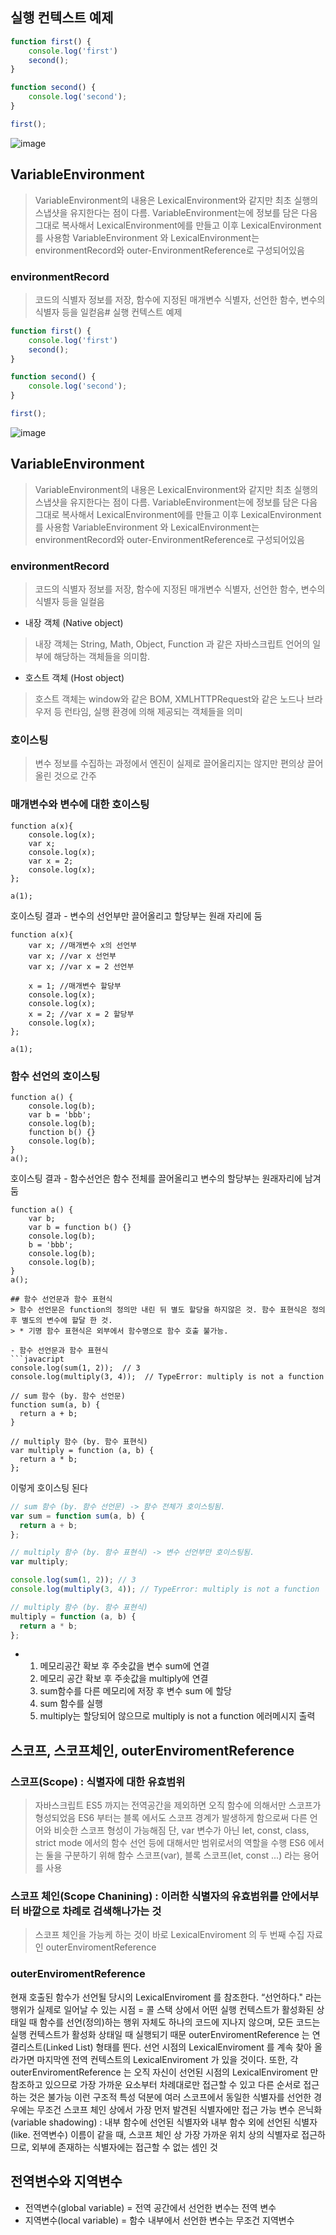 ## 실행 컨텍스트 예제
```javascript
function first() {
    console.log('first')
    second();
}

function second() {
    console.log('second');
}

first();
```
![image](https://github.com/user-attachments/assets/94d929b5-7ac9-408a-b4c8-4e7ada550513)

## VariableEnvironment
> VariableEnvironment의 내용은 LexicalEnvironment와 같지만 최초 실행의 스냅샷을 유지한다는 점이 다름. VariableEnvironment는에 정보를 담은 다음 그대로 복사해서 LexicalEnvironment에를 만들고
> 이후 LexicalEnvironment를 사용함
> VariableEnvironment 와 LexicalEnvironment는 environmentRecord와 outer-EnvironmentReference로 구성되어있음

### environmentRecord
> 코드의 식별자 정보를 저장, 함수에 지정된 매개변수 식별자, 선언한 함수, 변수의 식별자 등을 일컫음# 실행 컨텍스트 예제
```javascript
function first() {
    console.log('first')
    second();
}

function second() {
    console.log('second');
}

first();
```
![image](https://github.com/user-attachments/assets/94d929b5-7ac9-408a-b4c8-4e7ada550513)

## VariableEnvironment
> VariableEnvironment의 내용은 LexicalEnvironment와 같지만 최초 실행의 스냅샷을 유지한다는 점이 다름. VariableEnvironment는에 정보를 담은 다음 그대로 복사해서 LexicalEnvironment에를 만들고
> 이후 LexicalEnvironment를 사용함
> VariableEnvironment 와 LexicalEnvironment는 environmentRecord와 outer-EnvironmentReference로 구성되어있음

### environmentRecord
> 코드의 식별자 정보를 저장, 함수에 지정된 매개변수 식별자, 선언한 함수, 변수의 식별자 등을 일컬음
- 내장 객체 (Native object)
> 내장 객체는 String, Math, Object, Function 과 같은 자바스크립트 언어의 일부에 해당하는 객체들을 의미함.

- 호스트 객체 (Host object)
> 호스트 객체는 window와 같은 BOM, XMLHTTPRequest와 같은 노드나 브라우저 등 런타임, 실행 환경에 의해 제공되는 객체들을 의미
### 호이스팅
> 변수 정보를 수집하는 과정에서 엔진이 실제로 끌어올리지는 않지만 편의상 끌어올린 것으로 간주

### 매개변수와 변수에 대한 호이스팅
```javacript
function a(x){
    console.log(x);
    var x;
    console.log(x);
    var x = 2;
    console.log(x);
};

a(1);
```

호이스팅 결과 - 변수의 선언부만 끌어올리고 할당부는 원래 자리에 둠

```javacript
function a(x){
    var x; //매개변수 x의 선언부
    var x; //var x 선언부
    var x; //var x = 2 선언부
    
    x = 1; //매개변수 할당부
    console.log(x);
    console.log(x);
    x = 2; //var x = 2 할당부
    console.log(x);
};

a(1);
```
### 함수 선언의 호이스팅
```javacript
function a() {
    console.log(b);
    var b = 'bbb';
    console.log(b);
    function b() {}
    console.log(b);
}
a();
```
호이스팅 결과 - 함수선언은 함수 전체를 끌어올리고 변수의 할당부는 원래자리에 남겨둠
```javacript
function a() {
    var b;
    var b = function b() {}
    console.log(b);
    b = 'bbb';
    console.log(b);
    console.log(b);
}
a();

## 함수 선언문과 함수 표현식
> 함수 선언문은 function의 정의만 내린 뒤 별도 할당을 하지않은 것. 함수 표현식은 정의 후 별도의 변수에 할달 한 것.
> * 기명 함수 표현식은 외부에서 함수명으로 함수 호출 불가능.

- 함수 선언문과 함수 표현식
```javacript
console.log(sum(1, 2));  // 3
console.log(multiply(3, 4));  // TypeError: multiply is not a function

// sum 함수 (by. 함수 선언문)
function sum(a, b) {
  return a + b;
}

// multiply 함수 (by. 함수 표현식)
var multiply = function (a, b) {
  return a * b;
};
```
이렇게 호이스팅 된다
```javascript
// sum 함수 (by. 함수 선언문) -> 함수 전체가 호이스팅됨.
var sum = function sum(a, b) {
  return a + b;
};

// multiply 함수 (by. 함수 표현식) -> 변수 선언부만 호이스팅됨.
var multiply;

console.log(sum(1, 2)); // 3
console.log(multiply(3, 4)); // TypeError: multiply is not a function

// multiply 함수 (by. 함수 표현식)
multiply = function (a, b) {
  return a * b;
};
```
- 1. 메모리공간 확보 후 주솟값을 변수 sum에 연결
  2. 메모리 공간 확보 후 주솟값을 multiply에 연결
  3. sum함수를 다른 메모리에 저장 후 변수 sum 에 할당
  4. sum 함수를 실행
  5. multiply는 할당되어 않으므로 multiply is not a function 에러메시지 출력

## 스코프, 스코프체인, outerEnviromentReference
### 스코프(Scope) : 식별자에 대한 유효범위

> 자바스크립트 ES5 까지는 전역공간을 제외하면 오직 함수에 의해서만 스코프가 형성되었음
> ES6 부터는 블록 에서도 스코프 경계가 발생하게 함으로써 다른 언어와 비슷한 스코프 형성이 가능해짐
> 단, var 변수가 아닌 let, const, class, strict mode 에서의 함수 선언 등에 대해서만 범위로서의 역할을 수행
> ES6 에서는 둘을 구분하기 위해 함수 스코프(var), 블록 스코프(let, const ...) 라는 용어를 사용

### 스코프 체인(Scope Chanining) : 이러한 식별자의 유효범위를 안에서부터 바깥으로 차례로 검색해나가는 것

> 스코프 체인을 가능케 하는 것이 바로 LexicalEnviroment 의 두 번째 수집 자료인 outerEnviromentReference

### outerEnviromentReference

현재 호출된 함수가 선언될 당시의 LexicalEnviroment 를 참조한다.
“선언하다." 라는 행위가 실제로 일어날 수 있는 시점 = 콜 스택 상에서 어떤 실행 컨텍스트가 활성화된 상태일 때
함수를 선언(정의)하는 행위 자체도 하나의 코드에 지나지 않으며, 모든 코드는 실행 컨텍스트가 활성화 상태일 때 실행되기 때문
outerEnviromentReference 는 연결리스트(Linked List) 형태를 띈다.
선언 시점의 LexicalEnviroment 를 계속 찾아 올라가면 마지막엔 전역 컨텍스트의 LexicalEnviroment 가 있을 것이다.
또한, 각 outerEnviromentReference 는 오직 자신이 선언된 시점의 LexicalEnviroment 만 참조하고 있으므로 가장 가까운 요소부터 차례대로만 접근할 수 있고 다른 순서로 접근하는 것은 불가능
이런 구조적 특성 덕분에 여러 스코프에서 동일한 식별자를 선언한 경우에는 무조건 스코프 체인 상에서 가장 먼저 발견된 식별자에만 접근 가능
변수 은닉화(variable shadowing) : 내부 함수에 선언된 식별자와 내부 함수 외에 선언된 식별자(like. 전역변수) 이름이 같을 때, 스코프 체인 상 가장 가까운 위치 상의 식별자로 접근하므로, 외부에 존재하는 식별자에는 접근할 수 없는 셈인 것

## 전역변수와 지역변수
- 전역변수(global variable) = 전역 공간에서 선언한 변수는 전역 변수
- 지역변수(local variable) = 함수 내부에서 선언한 변수는 무조건 지역변수
